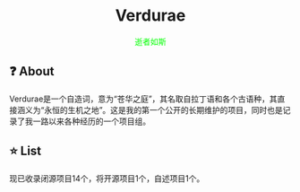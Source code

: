 <div>
<h1 align="center">Verdurae</h1>
<p align="center" style="color:#00ff00">逝者如斯</p>
</div>

## ❓ About
Verdurae是一个自造词，意为“苍华之庭”，其名取自拉丁语和各个古语种，其直接涵义为“永恒的生机之地”。这是我的第一个公开的长期维护的项目，同时也是记录了我一路以来各种经历的一个项目组。
## ⭐ List
现已收录闭源项目14个，将开源项目1个，自述项目1个。
